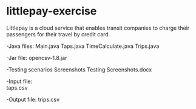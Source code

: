 # littlepay-exercise

Littlepay is a cloud service that enables transit companies to charge their passengers for their travel by credit
card.

-Java files:
    Main.java
    Taps.java
    TimeCalculate.java
    Trips.java
    
-Jar file:
    opencsv-1.8.jar 
    
-Testing scenarios Screenshots
    Testing Screenshots.docx
    
-Input file:    
    taps.csv
    
-Output file:
    trips.csv
